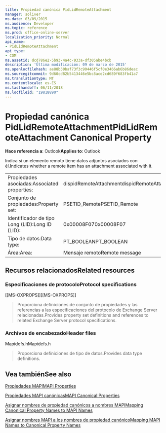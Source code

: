 ```yaml
---
title: Propiedad canónica PidLidRemoteAttachment
manager: soliver
ms.date: 03/09/2015
ms.audience: Developer
ms.topic: reference
ms.prod: office-online-server
localization_priority: Normal
api_name:
- PidLidRemoteAttachment
api_type:
- COM
ms.assetid: dcd786e2-5b93-4a4c-933a-df305abe4bcb
description: 'Última modificación: 09 de marzo de 2015'
ms.openlocfilehash: ae88b30baf73f3c90446f5cf0e3466ab6b86deac
ms.sourcegitcommit: 9d60cd82b5413446e5bc8ace2cd689f683fb41a7
ms.translationtype: MT
ms.contentlocale: es-ES
ms.lasthandoff: 06/11/2018
ms.locfileid: "19818890"
---
```

# <a name="pidlidremoteattachment-canonical-property"></a><span data-ttu-id="5780a-103">Propiedad canónica PidLidRemoteAttachment</span><span class="sxs-lookup"><span data-stu-id="5780a-103">PidLidRemoteAttachment Canonical Property</span></span>

  
  
<span data-ttu-id="5780a-104">**Hace referencia a**: Outlook</span><span class="sxs-lookup"><span data-stu-id="5780a-104">**Applies to**: Outlook</span></span> 
  
<span data-ttu-id="5780a-105">Indica si un elemento remoto tiene datos adjuntos asociados con él.</span><span class="sxs-lookup"><span data-stu-id="5780a-105">Indicates whether a remote item has an attachment associated with it.</span></span>
  
|||
|:-----|:-----|
|<span data-ttu-id="5780a-106">Propiedades asociadas:</span><span class="sxs-lookup"><span data-stu-id="5780a-106">Associated properties:</span></span>  <br/> |<span data-ttu-id="5780a-107">dispidRemoteAttachment</span><span class="sxs-lookup"><span data-stu-id="5780a-107">dispidRemoteAttachment</span></span>  <br/> |
|<span data-ttu-id="5780a-108">Conjunto de propiedades:</span><span class="sxs-lookup"><span data-stu-id="5780a-108">Property set:</span></span>  <br/> |<span data-ttu-id="5780a-109">PSETID_Remote</span><span class="sxs-lookup"><span data-stu-id="5780a-109">PSETID_Remote</span></span>  <br/> |
|<span data-ttu-id="5780a-110">Identificador de tipo Long (LID):</span><span class="sxs-lookup"><span data-stu-id="5780a-110">Long ID (LID):</span></span>  <br/> |<span data-ttu-id="5780a-111">0x00008F07</span><span class="sxs-lookup"><span data-stu-id="5780a-111">0x00008F07</span></span>  <br/> |
|<span data-ttu-id="5780a-112">Tipo de datos:</span><span class="sxs-lookup"><span data-stu-id="5780a-112">Data type:</span></span>  <br/> |<span data-ttu-id="5780a-113">PT_BOOLEAN</span><span class="sxs-lookup"><span data-stu-id="5780a-113">PT_BOOLEAN</span></span>  <br/> |
|<span data-ttu-id="5780a-114">Área:</span><span class="sxs-lookup"><span data-stu-id="5780a-114">Area:</span></span>  <br/> |<span data-ttu-id="5780a-115">Mensaje remoto</span><span class="sxs-lookup"><span data-stu-id="5780a-115">Remote message</span></span>  <br/> |
   
## <a name="related-resources"></a><span data-ttu-id="5780a-116">Recursos relacionados</span><span class="sxs-lookup"><span data-stu-id="5780a-116">Related resources</span></span>

### <a name="protocol-specifications"></a><span data-ttu-id="5780a-117">Especificaciones de protocolo</span><span class="sxs-lookup"><span data-stu-id="5780a-117">Protocol specifications</span></span>

<span data-ttu-id="5780a-118">[[MS-OXPROPS]]</span><span class="sxs-lookup"><span data-stu-id="5780a-118">[[MS-OXPROPS]]</span></span> 
  
> <span data-ttu-id="5780a-119">Proporciona definiciones de conjunto de propiedades y las referencias a las especificaciones del protocolo de Exchange Server relacionadas.</span><span class="sxs-lookup"><span data-stu-id="5780a-119">Provides property set definitions and references to related Exchange Server protocol specifications.</span></span>
    
### <a name="header-files"></a><span data-ttu-id="5780a-120">Archivos de encabezado</span><span class="sxs-lookup"><span data-stu-id="5780a-120">Header files</span></span>

<span data-ttu-id="5780a-121">Mapidefs.h</span><span class="sxs-lookup"><span data-stu-id="5780a-121">Mapidefs.h</span></span>
  
> <span data-ttu-id="5780a-122">Proporciona definiciones de tipo de datos.</span><span class="sxs-lookup"><span data-stu-id="5780a-122">Provides data type definitions.</span></span>
    
## <a name="see-also"></a><span data-ttu-id="5780a-123">Vea también</span><span class="sxs-lookup"><span data-stu-id="5780a-123">See also</span></span>



[<span data-ttu-id="5780a-124">Propiedades MAPI</span><span class="sxs-lookup"><span data-stu-id="5780a-124">MAPI Properties</span></span>](mapi-properties.md)
  
[<span data-ttu-id="5780a-125">Propiedades MAPI canónicas</span><span class="sxs-lookup"><span data-stu-id="5780a-125">MAPI Canonical Properties</span></span>](mapi-canonical-properties.md)
  
[<span data-ttu-id="5780a-126">Asignar nombres de propiedad canónicos a nombres MAPI</span><span class="sxs-lookup"><span data-stu-id="5780a-126">Mapping Canonical Property Names to MAPI Names</span></span>](mapping-canonical-property-names-to-mapi-names.md)
  
[<span data-ttu-id="5780a-127">Asignar nombres MAPI a los nombres de propiedad canónico</span><span class="sxs-lookup"><span data-stu-id="5780a-127">Mapping MAPI Names to Canonical Property Names</span></span>](mapping-mapi-names-to-canonical-property-names.md)

